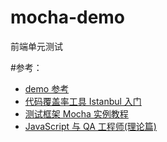 # mocha-demo

前端单元测试

#参考：

- [demo 参考](https://github.com/wangding/unit-test/tree/front-end)
- [代码覆盖率工具 Istanbul 入门](http://www.ruanyifeng.com/blog/2015/06/istanbul.html)
- [测试框架 Mocha 实例教程](https://www.ruanyifeng.com/blog/2015/12/a-mocha-tutorial-of-examples.html)
- [JavaScript 与 QA 工程师(理论篇)](https://github.com/hubvue/nota/issues/26)
